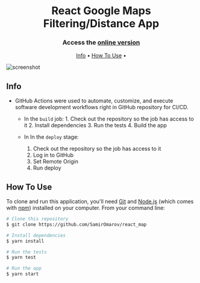 
<h1 align="center">
  <br>
  <br>
 React Google Maps Filtering/Distance App
  <br>
</h1>

<h3 align="center"> Access the  <a href="https://samiromarov.github.io/react_map/"> online version </a></h3>


<p align="center">
  <a href="#info">Info</a> •
  <a href="#how-to-use">How To Use</a> •
</p>

![screenshot](https://s10.gifyu.com/images/ezgif.com-gif-maker33763113622e833e1.gif)

## Info


* GitHub Actions were used to automate, customize, and execute software development workflows right in  GitHub repository for CI/CD. 
  - In the `build` job:
		1.  Check out the repository so the job has access to it
		2.  Install dependencies
		3.  Run the tests
		4.  Build the app
		
  - In In the `deploy` stage:
	1.  Check out the repository so the job has access to it
	2.  Log in to GitHub
	3. Set Remote Origin
	4. Run deploy


## How To Use

To clone and run this application, you'll need [Git](https://git-scm.com) and [Node.js](https://nodejs.org/en/download/) (which comes with [npm](http://npmjs.com)) installed on your computer. From your command line:

```bash
# Clone this repository
$ git clone https://github.com/SamirOmarov/react_map

# Install dependencies
$ yarn install

# Run the tests
$ yarn test

# Run the app
$ yarn start
```

